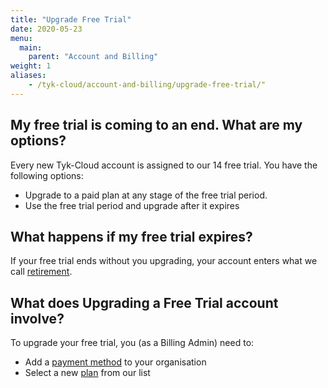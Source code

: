 ```yaml
---
title: "Upgrade Free Trial"
date: 2020-05-23
menu:
  main:
    parent: "Account and Billing"
weight: 1
aliases:
    - /tyk-cloud/account-and-billing/upgrade-free-trial/"
---
```


## My free trial is coming to an end. What are my options?

Every new Tyk-Cloud account is assigned to our 14 free trial. You have the following options:

* Upgrade to a paid plan at any stage of the free trial period.
* Use the free trial period and upgrade after it expires

## What happens if my free trial expires?

If your free trial ends without you upgrading, your account enters what we call [retirement](/docs/account-billing/retirement/).

## What does Upgrading a Free Trial account involve?

To upgrade your free trial, you (as a Billing Admin) need to:

* Add a [payment method](/docs/account-billing/add-payment-method/) to your organisation
* Select a new [plan](/docs/account-billing/plans/) from our list